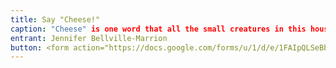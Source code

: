 ```yaml
---
title: Say "Cheese!"
caption: "Cheese" is one word that all the small creatures in this house understand. Leia is a good girl who loves playing with everyone and looking out the windows.  Her favorite treat is cheese, and Robin is more than happy to share with her.
entrant: Jennifer Bellville-Marrion
button: <form action="https://docs.google.com/forms/u/1/d/e/1FAIpQLSeBblQMqbBMeuApn2iPdutPu_wvMXp7h9YlIcRDEgHzWuKEQw/formResponse" method="post"><div class="form-element"></div><span>Votes</span><input type="text" name="entry.1064802965" required placeholder="$"></br><button type="submit" name="button">Cast Votes</button></form>
---
```

